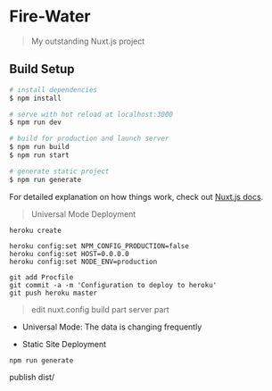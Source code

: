 # Fire-Water

> My outstanding Nuxt.js project

## Build Setup

```bash
# install dependencies
$ npm install

# serve with hot reload at localhost:3000
$ npm run dev

# build for production and launch server
$ npm run build
$ npm run start

# generate static project
$ npm run generate
```

For detailed explanation on how things work, check out [Nuxt.js docs](https://nuxtjs.org).

> Universal Mode Deployment

```
heroku create

heroku config:set NPM_CONFIG_PRODUCTION=false
heroku config:set HOST=0.0.0.0
heroku config:set NODE_ENV=production

git add Procfile
git commit -a -m 'Configuration to deploy to heroku'
git push heroku master
```

> edit nuxt.config
> build part
> server part

- Universal Mode:
  The data is changing frequently

- Static Site Deployment

```
npm run generate

```

publish dist/
